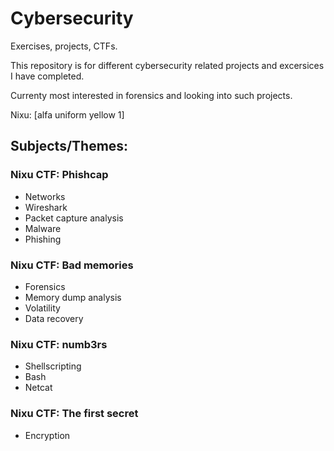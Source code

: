 # Cybersecurity
Exercises, projects, CTFs.

This repository is for different cybersecurity related projects and excersices I have completed. 

Currenty most interested in forensics and looking into such projects.

Nixu: [alfa uniform yellow 1]

## Subjects/Themes:

### Nixu CTF: Phishcap
* Networks
* Wireshark
* Packet capture analysis
* Malware
* Phishing

### Nixu CTF: Bad memories 
* Forensics 
* Memory dump analysis 
* Volatility 
* Data recovery

### Nixu CTF: numb3rs 
* Shellscripting
* Bash
* Netcat

### Nixu CTF: The first secret 
* Encryption
